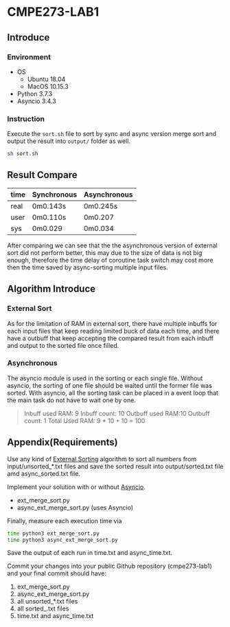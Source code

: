 # CMPE273-LAB1

## Introduce

### Environment

- OS
  - Ubuntu 18.04
  - MacOS 10.15.3
- Python 3.7.3
- Asyncio 3.4.3

### Instruction

Execute the `sort.sh` file to sort by sync and async version merge sort and output the result into `output/` folder as well.

```sh
sh sort.sh
```

## Result Compare

| time | Synchronous | Asynchronous |
| ---- | ----------- | ------------ |
| real | 0m0.143s    | 0m0.245s     |
| user | 0m0.110s    | 0m0.207      |
| sys  | 0m0.029     | 0m0.034      |

After comparing we can see that the the asynchronous version of external sort did not perform better, this may due to the size of data is not big enough, therefore the time delay of coroutine task switch may cost more then the time saved by async-sorting multiple input files.

## Algorithm Introduce

### External Sort

As for the limitation of RAM in external sort, there have multiple inbuffs for each input files that keep reading limited buck of data each time, and there have a outbuff that keep accepting the compared result from each inbuff and output to the sorted file once filled.

### Asynchronous

The asyncio module is used in the sorting or each single file. Without asyncio, the sorting of one file should be waited until the former file was sorted. With asyncio, all the sorting task can be placed in a event loop that the main task do not have to wait one by one.

>Inbuff used RAM: 9
>Inbuff count: 10
>Outbuff used RAM:10
>Outbuff count: 1
>Total Used RAM: 9 * 10 + 10 = 100

## Appendix(Requirements)

Use any kind of [External Sorting](https://en.wikipedia.org/wiki/External_sorting) algorithm to sort all numbers from input/unsorted_*.txt files and save the sorted result into output/sorted.txt file amd async_sorted.txt file.

Implement your solution with or without [Asyncio](https://docs.python.org/3/library/asyncio.html).

* ext_merge_sort.py
* async_ext_merge_sort.py (uses Asyncio)

Finally, measure each execution time via

```sh
time python3 ext_merge_sort.py
time python3 async_ext_merge_sort.py
```

Save the output of each run in time.txt and async_time.txt.

Commit your changes into your public Github repository (cmpe273-lab1) and your final commit should have:

1. ext_merge_sort.py
2. async_ext_merge_sort.py
3. all unsorted_*.txt files
4. all sorted_.txt files
5. time.txt and async_time.txt
